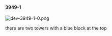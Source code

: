 #### 3949-1
![dev-3949-1-0.png](https://github.com/lil-lab/nlvr/raw/master/nlvr/dev/images/2/dev-3949-1-0.png "dev-3949-1-0.png")

there are two towers with a blue block at the top